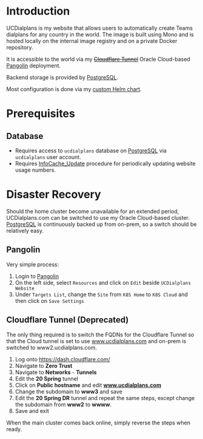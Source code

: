 # Introduction
UCDialplans is my website that allows users to automatically create Teams dialplans for any country in the world. The image is built using Mono and is hosted locally on the internal image registry and on a private Docker repository.

It is accessible to the world via my ~~[Cloudflare Tunnel](/manifests/network/cloudflare)~~ Oracle Cloud-based [Pangolin](https://github.com/kenlasko/pangolin) deployment.

Backend storage is provided by [PostgreSQL](/manifests/database/postgresql).

Most configuration is done via my [custom Helm chart](/helm/baseline).

# Prerequisites
## Database
* Requires access to `ucdialplans` database on [PostgreSQL](/manifests/database/postgresql) via `ucdialplans` user account. 
* Requires [InfoCache_Update](/manifests/apps/ucdialplans/cronjob-statupdate.yaml) procedure for periodically updating website usage numbers. 

# Disaster Recovery
Should the home cluster become unavailable for an extended period, UCDialplans.com can be switched to use my Oracle Cloud-based cluster. [PostgreSQL](/manifests/database/postgresql) is continuously backed up from on-prem, so a switch should be relatively easy. 

## Pangolin
Very simple process:
1. Login to [Pangolin](https://pangolin.ucdialplans.com)
2. On the left side, select `Resources` and click on `Edit` beside `UCDialplans Website`
3. Under `Targets List`, change the `Site` from `K8S Home` to `K8S Cloud` and then click on `Save Settings`

## Cloudflare Tunnel (Deprecated)
The only thing required is to switch the FQDNs for the Cloudflare Tunnel so that the Cloud tunnel is set to use www.ucdialplans.com and on-prem is switched to www2.ucdialplans.com.

1. Log onto https://dash.cloudflare.com/
2. Navigate to **Zero Trust**
3. Navigate to **Networks** - **Tunnels**
4. Edit the **20 Spring** tunnel 
5. Click on **Public hostname** and edit **www.ucdialplans.com**
6. Change the subdomain to **www3** and save
7. Edit the **20 Spring DR** tunnel and repeat the same steps, except change the subdomain from **www2** to **wwww**.
8. Save and exit

When the main cluster comes back online, simply reverse the steps when ready.